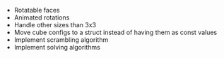 - Rotatable faces
- Animated rotations
- Handle other sizes than 3x3
- Move cube configs to a struct instead of having them as const values
- Implement scrambling algorithm
- Implement solving algorithms
